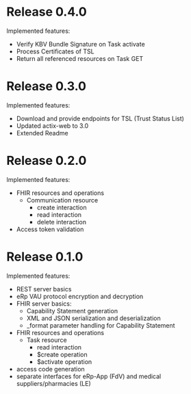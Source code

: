 # Release 0.4.0
Implemented features:
* Verify KBV Bundle Signature on Task activate
* Process Certificates of TSL
* Return all referenced resources on Task GET

# Release 0.3.0
Implemented features:
* Download and provide endpoints for TSL (Trust Status List)
* Updated actix-web to 3.0
* Extended Readme

# Release 0.2.0
Implemented features:
* FHIR resources and operations
  * Communication resource
    * create interaction
    * read interaction
    * delete interaction
* Access token validation

# Release 0.1.0
Implemented features:
* REST server basics
* eRp VAU protocol encryption and decryption
* FHIR server basics:
  * Capability Statement generation
  * XML and JSON serialization and deserialization
  * _format parameter handling for Capability Statement
* FHIR resources and operations
  * Task resource
    * read interaction
    * $create operation
    * $activate operation
* access code generation
* separate interfaces for eRp-App (FdV) and medical suppliers/pharmacies (LE)

